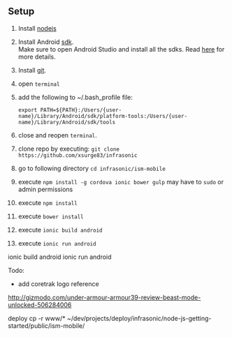 Setup
-----
1. Install [nodejs](follow%20instruction%20to%20install)
2. Install Android [sdk](http://developer.android.com/sdk/index.html).  
Make sure to open Android Studio and install all the sdks. Read [here](http://cordova.apache.org/docs/en/3.3.0/guide_platforms_android_index.md.html#Android%20Platform%20Guide) for more details. 
3. Install [git](http://git-scm.com/book/en/v2/Getting-Started-Installing-Git).
4. open `terminal`
5. add the following to ~/.bash_profile file:

   ```export PATH=${PATH}:/Users/{user-name}/Library/Android/sdk/platform-tools:/Users/{user-name}/Library/Android/sdk/tools```
6. close and reopen `terminal`. 
7.  clone repo by executing: 
	   `git clone https://github.com/xsurge83/infrasonic`
8. go to following directory `cd infrasonic/ism-mobile`
9. execute `npm install -g cordova ionic bower gulp` may have to `sudo` or admin permissions
10.  execute `npm install `
11. execute `bower install`
12. execute `ionic build android` 
13. execute `ionic run android` 



ionic build android 
ionic run android 

Todo: 
- add coretrak logo
reference 

http://gizmodo.com/under-armour-armour39-review-beast-mode-unlocked-506284006

deploy 
cp -r www/* ~/dev/projects/deploy/infrasonic/node-js-getting-started/public/ism-mobile/
